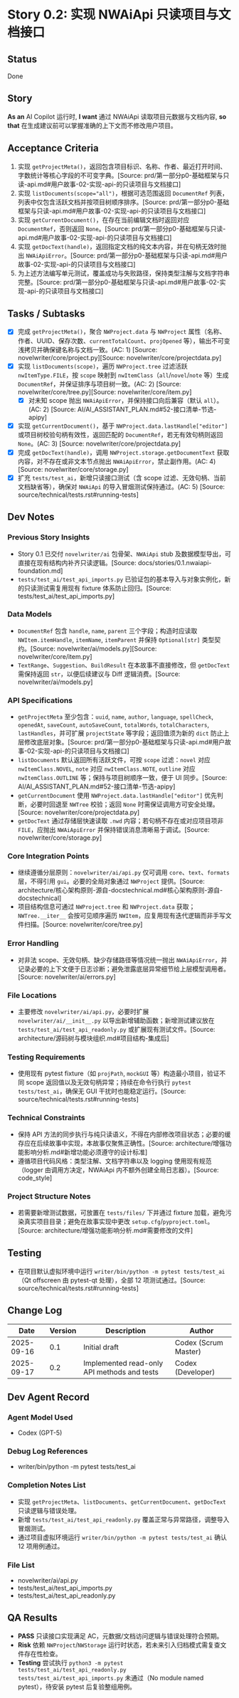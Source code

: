 # Story 0.2: 实现 NWAiApi 只读项目与文档接口

## Status
Done

## Story
**As an** AI Copilot 运行时,
**I want** 通过 NWAiApi 读取项目元数据与文档内容,
**so that** 在生成建议前可以掌握准确的上下文而不修改用户项目。

## Acceptance Criteria
1. 实现 `getProjectMeta()`，返回包含项目标识、名称、作者、最近打开时间、字数统计等核心字段的不可变字典。[Source: prd/第一部分p0-基础框架与只读-api.md#用户故事-02-实现-api-的只读项目与文档接口]
2. 实现 `listDocuments(scope="all")`，根据可选范围返回 `DocumentRef` 列表，列表中仅包含活跃文档并按项目树顺序排序。[Source: prd/第一部分p0-基础框架与只读-api.md#用户故事-02-实现-api-的只读项目与文档接口]
3. 实现 `getCurrentDocument()`，在存在当前编辑文档时返回对应 `DocumentRef`，否则返回 `None`。[Source: prd/第一部分p0-基础框架与只读-api.md#用户故事-02-实现-api-的只读项目与文档接口]
4. 实现 `getDocText(handle)`，返回指定文档的纯文本内容，并在句柄无效时抛出 `NWAiApiError`。[Source: prd/第一部分p0-基础框架与只读-api.md#用户故事-02-实现-api-的只读项目与文档接口]
5. 为上述方法编写单元测试，覆盖成功与失败路径，保持类型注解与文档字符串完整。[Source: prd/第一部分p0-基础框架与只读-api.md#用户故事-02-实现-api-的只读项目与文档接口]

## Tasks / Subtasks
- [x] 完成 `getProjectMeta()`，聚合 `NWProject.data` 与 `NWProject` 属性（名称、作者、UUID、保存次数、`currentTotalCount`、`projOpened` 等），输出不可变浅拷贝并确保键名称与文档一致。(AC: 1) [Source: novelwriter/core/project.py][Source: novelwriter/core/projectdata.py]
- [x] 实现 `listDocuments(scope)`，遍历 `NWProject.tree` 过滤活跃 `nwItemType.FILE`，按 `scope` 映射到 `nwItemClass`（`all`/`novel`/`note` 等）生成 `DocumentRef`，并保证排序与项目树一致。(AC: 2) [Source: novelwriter/core/tree.py][Source: novelwriter/core/item.py]
  - [x] 对未知 scope 抛出 `NWAiApiError`，并保持接口向后兼容（默认 `all`）。(AC: 2) [Source: AI/AI_ASSISTANT_PLAN.md#52-接口清单-节选-apipy]
- [x] 实现 `getCurrentDocument()`，基于 `NWProject.data.lastHandle["editor"]` 或项目树校验句柄有效性，返回匹配的 `DocumentRef`，若无有效句柄则返回 `None`。(AC: 3) [Source: novelwriter/core/projectdata.py]
- [x] 完成 `getDocText(handle)`，调用 `NWProject.storage.getDocumentText` 获取内容，对不存在或非文本节点抛出 `NWAiApiError`，禁止副作用。(AC: 4) [Source: novelwriter/core/storage.py]
- [x] 扩充 `tests/test_ai`，新增只读接口测试（含 scope 过滤、无效句柄、当前文档缺省等），确保对 `NWAiApi` 的导入冒烟测试保持通过。(AC: 5) [Source: source/technical/tests.rst#running-tests]

## Dev Notes

### Previous Story Insights
- Story 0.1 已交付 `novelwriter/ai` 包骨架、`NWAiApi` stub 及数据模型导出，可直接在现有结构内补齐只读逻辑。[Source: docs/stories/0.1.nwaiapi-foundation.md]
- `tests/test_ai/test_api_imports.py` 已验证包的基本导入与对象实例化，新的只读测试需复用现有 fixture 体系防止回归。[Source: tests/test_ai/test_api_imports.py]

### Data Models
- `DocumentRef` 包含 `handle`, `name`, `parent` 三个字段；构造时应读取 `NWItem.itemHandle`, `itemName`, `itemParent` 并保持 `Optional[str]` 类型契约。[Source: novelwriter/ai/models.py][Source: novelwriter/core/item.py]
- `TextRange`、`Suggestion`、`BuildResult` 在本故事不直接修改，但 `getDocText` 需保持返回 `str`，以便后续建议与 Diff 逻辑消费。[Source: novelwriter/ai/models.py]

### API Specifications
- `getProjectMeta` 至少包含：`uuid`, `name`, `author`, `language`, `spellCheck`, `openedAt`, `saveCount`, `autoSaveCount`, `totalWords`, `totalCharacters`, `lastHandles`，并可扩展 `projectState` 等字段；返回值须为新的 `dict` 防止上层修改底层对象。[Source: prd/第一部分p0-基础框架与只读-api.md#用户故事-02-实现-api-的只读项目与文档接口]
- `listDocuments` 默认返回所有活跃文件，可按 `scope` 过滤：`novel` 对应 `nwItemClass.NOVEL`, `note` 对应 `nwItemClass.NOTE`, `outline` 对应 `nwItemClass.OUTLINE` 等；保持与项目树顺序一致，便于 UI 同步。[Source: AI/AI_ASSISTANT_PLAN.md#52-接口清单-节选-apipy]
- `getCurrentDocument` 使用 `NWProject.data.lastHandle["editor"]` 优先判断，必要时回退至 `NWTree` 校验；返回 `None` 时需保证调用方可安全处理。[Source: novelwriter/core/projectdata.py]
- `getDocText` 通过存储层快速读取 `.nwd` 内容；若句柄不存在或对应项目项非 `FILE`，应抛出 `NWAiApiError` 并保持错误消息清晰易于调试。[Source: novelwriter/core/storage.py]

### Core Integration Points
- 继续遵循分层原则：`novelwriter/ai/api.py` 仅可调用 `core`、`text`、`formats` 层，不得引用 `gui`。必要的全局对象通过 `NWProject` 提供。[Source: architecture/核心架构原则-源自-docstechnical.md#核心架构原则-源自-docstechnical]
- 项目结构信息可通过 `NWProject.tree` 和 `NWProject.data` 获取；`NWTree.__iter__` 会按可见顺序遍历 `NWItem`，应复用现有迭代逻辑而非手写文件扫描。[Source: novelwriter/core/tree.py]

### Error Handling
- 对非法 scope、无效句柄、缺少存储路径等情况统一抛出 `NWAiApiError`，并记录必要的上下文便于日志诊断；避免泄露底层异常细节给上层模型调用者。[Source: novelwriter/ai/errors.py]

### File Locations
- 主要修改 `novelwriter/ai/api.py`，必要时扩展 `novelwriter/ai/__init__.py` 以导出新增辅助函数；新增测试建议放在 `tests/test_ai/test_api_readonly.py` 或扩展现有测试文件。[Source: architecture/源码树与模块组织.md#项目结构-集成后]

### Testing Requirements
- 使用现有 pytest fixture（如 `projPath`, `mockGUI` 等）构造最小项目，验证不同 scope 返回值以及无效句柄异常；持续在命令行执行 `pytest tests/test_ai`，确保无 GUI 干扰时也能稳定运行。[Source: source/technical/tests.rst#running-tests]

### Technical Constraints
- 保持 API 方法的同步执行与纯只读语义，不得在内部修改项目状态；必要的缓存应在后续故事中实现，本故事仅聚焦正确性。[Source: architecture/增强功能影响分析.md#新增功能必须遵守的设计标准]
- 遵循项目代码风格：类型注解、文档字符串以及 logging 使用现有规范（logger 由调用方决定，NWAiApi 内不额外创建全局日志器）。[Source: code_style]

### Project Structure Notes
- 若需要新增测试数据，可放置在 `tests/files/` 下并通过 fixture 加载，避免污染真实项目目录；避免在故事实现中更改 `setup.cfg`/`pyproject.toml`。[Source: architecture/增强功能影响分析.md#需要修改的文件]

## Testing
- 在项目默认虚拟环境中运行 `writer/bin/python -m pytest tests/test_ai`（Qt offscreen 由 pytest-qt 处理），全部 12 项测试通过。[Source: source/technical/tests.rst#running-tests]

## Change Log
| Date | Version | Description | Author |
| --- | --- | --- | --- |
| 2025-09-16 | 0.1 | Initial draft | Codex (Scrum Master) |
| 2025-09-17 | 0.2 | Implemented read-only API methods and tests | Codex (Developer) |

## Dev Agent Record
### Agent Model Used
- Codex (GPT-5)

### Debug Log References
- writer/bin/python -m pytest tests/test_ai

### Completion Notes List
- 实现 `getProjectMeta`、`listDocuments`、`getCurrentDocument`、`getDocText` 只读逻辑与错误处理。
- 新增 `tests/test_ai/test_api_readonly.py` 覆盖正常与异常路径，调整导入冒烟测试。
- 通过项目虚拟环境运行 `writer/bin/python -m pytest tests/test_ai` 确认 12 项用例通过。

### File List
- novelwriter/ai/api.py
- tests/test_ai/test_api_imports.py
- tests/test_ai/test_api_readonly.py

## QA Results
- **PASS** 只读接口实现满足 AC，元数据/文档访问逻辑与错误处理符合预期。
- **Risk** 依赖 `NWProject`/`NWStorage` 运行时状态，若未来引入归档模式需复查文件存在性检查。
- **Testing** 尝试执行 `python3 -m pytest tests/test_ai/test_api_readonly.py tests/test_ai/test_api_imports.py` 未通过（No module named pytest），待安装 pytest 后复验整组用例。
